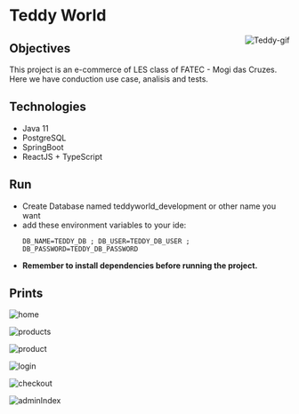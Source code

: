 # Teddy World

<img align="right" alt="Teddy-gif" src="https://i.pinimg.com/originals/71/30/ab/7130ab0c97e6d4c66b1982363a6fbd67.gif">

## Objectives

This project is an e-commerce of LES class of FATEC - Mogi das Cruzes. Here we have conduction use case, analisis and tests.

## Technologies

- Java 11
- PostgreSQL
- SpringBoot
- ReactJS + TypeScript

## Run

- Create Database named teddyworld_development or other name you want
- add these environment variables to your ide:
  ```
  DB_NAME=TEDDY_DB ; DB_USER=TEDDY_DB_USER ; DB_PASSWORD=TEDDY_DB_PASSWORD
  ```
- **Remember to install dependencies before running the project.**

## Prints

![home](https://github.com/aninhafsilva/teddy-world/blob/feature/orders_devolution/redImages/01-home.png)

![products](https://github.com/aninhafsilva/teddy-world/blob/feature/orders_devolution/redImages/02-products.png)

![product](https://github.com/aninhafsilva/teddy-world/blob/feature/orders_devolution/redImages/03-product.png)

![login](https://github.com/aninhafsilva/teddy-world/blob/feature/orders_devolution/redImages/04%20-%20login.png)

![checkout](https://github.com/aninhafsilva/teddy-world/blob/feature/orders_devolution/redImages/05-checkout.png)

![adminIndex](https://github.com/aninhafsilva/teddy-world/blob/feature/orders_devolution/redImages/06-dashboard.png)



